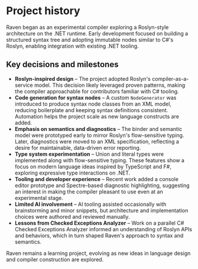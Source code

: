# Project history

Raven began as an experimental compiler exploring a Roslyn-style architecture on the .NET runtime. Early development focused on building a structured syntax tree and adopting immutable nodes similar to C#'s Roslyn, enabling integration with existing .NET tooling.

## Key decisions and milestones

- **Roslyn-inspired design** – The project adopted Roslyn's compiler-as-a-service model. This decision likely leveraged proven patterns, making the compiler approachable for contributors familiar with C# tooling.
- **Code generation for syntax nodes** – A custom `NodeGenerator` was introduced to produce syntax node classes from an XML model, reducing boilerplate and keeping syntax definitions consistent. Automation helps the project scale as new language constructs are added.
- **Emphasis on semantics and diagnostics** – The binder and semantic model were prototyped early to mirror Roslyn's flow-sensitive typing. Later, diagnostics were moved to an XML specification, reflecting a desire for maintainable, data-driven error reporting.
- **Type system experimentation** – Union and literal types were implemented along with flow-sensitive typing. These features show a focus on modern language ideas inspired by TypeScript and F#, exploring expressive type interactions on .NET.
- **Tooling and developer experience** – Recent work added a console editor prototype and Spectre-based diagnostic highlighting, suggesting an interest in making the compiler pleasant to use even at an experimental stage.
- **Limited AI involvement** – AI tooling assisted occasionally with brainstorming and minor snippets, but architecture and implementation choices were authored and reviewed manually.
- **Lessons from Checked Exceptions Analyzer** – Work on a parallel C# Checked Exceptions Analyzer informed an understanding of Roslyn APIs and behaviors, which in turn shaped Raven's approach to syntax and semantics.

Raven remains a learning project, evolving as new ideas in language design and compiler construction are explored.
